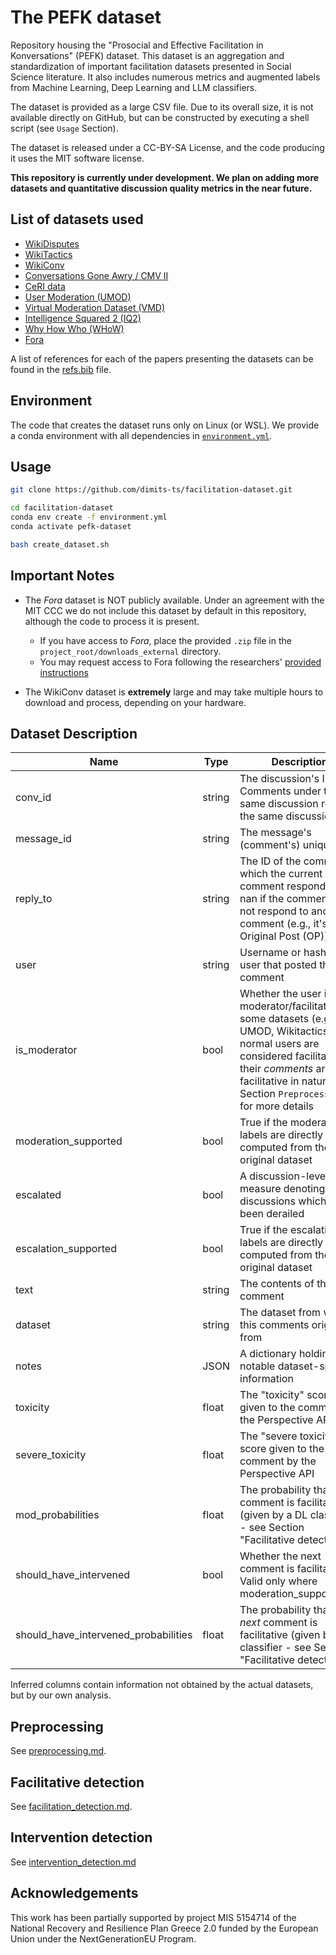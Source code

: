 # The PEFK dataset

Repository housing the "Prosocial and Effective Facilitation in Konversations" (PEFK) dataset. This dataset is an aggregation and standardization of important facilitation datasets presented in Social Science literature. It also includes numerous metrics and augmented labels from Machine Learning, Deep Learning and LLM classifiers. 

The dataset is provided as a large CSV file. Due to its overall size, it is not available directly on GitHub, but can be constructed by executing a shell script (see `Usage` Section).

The dataset is released under a CC-BY-SA License, and the code producing it uses the MIT software license.

**This repository is currently under development. We plan on adding more datasets and quantitative discussion quality metrics in the near future.**


## List of datasets used

- [WikiDisputes](https://aclanthology.org/2021.eacl-main.173/)
- [WikiTactics](https://arxiv.org/abs/2212.08353)
- [WikiConv](https://aclanthology.org/D18-1305/)  
- [Conversations Gone Awry / CMV II](https://arxiv.org/abs/1909.01362)
- [CeRI data](https://dl.acm.org/doi/10.1145/2307729.2307757)
- [User Moderation (UMOD)](https://aclanthology.org/2024.eacl-long.60/)
- [Virtual Moderation Dataset (VMD)](https://arxiv.org/abs/2503.16505)
- [Intelligence Squared 2 (IQ2)](https://aclanthology.org/N16-1017/)
- [Why How Who (WHoW)](https://aclanthology.org/2025.naacl-long.105/)
- [Fora](https://aclanthology.org/2024.acl-long.754/)

A list of references for each of the papers presenting the datasets can be found in the [refs.bib](refs.bib) file.

## Environment

The code that creates the dataset runs only on Linux (or WSL). We provide a conda environment with all dependencies in [`environment.yml`](environment.yml).

## Usage

```bash
git clone https://github.com/dimits-ts/facilitation-dataset.git

cd facilitation-dataset
conda env create -f environment.yml
conda activate pefk-dataset

bash create_dataset.sh
```

## Important Notes

- The *Fora* dataset is NOT publicly available. Under an agreement with the MIT CCC we do not include this dataset by default in this repository, although the code to process it is present. 
    - If you have access to *Fora*, place the provided `.zip` file in the `project_root/downloads_external` directory.
    - You may request access to Fora following the researchers' [provided instructions](https://github.com/schropes/fora-corpus/blob/main/README.md)

- The WikiConv dataset is **extremely** large and may take multiple hours to download and process, depending on your hardware.


## Dataset Description

| Name        | Type   | Description  | Inferred |
|-------------|--------|-----------------------------------------------------------------------------| --------|
| conv_id     | string | The discussion's ID. Comments under the same discussion refer to the same discussion ID.| |
| message_id  | string | The message's (comment's) unique ID.| |
| reply_to    | string | The ID of the comment which the current comment responds to. nan if the comment does not respond to another comment (e.g., it's the Original Post (OP)). | |
| user        | string | Username or hash of the user that posted the comment | |
| is_moderator| bool   | Whether the user is a moderator/facilitator. In some datasets (e.g., UMOD, Wikitactics), normal users are considered facilitators if their *comments* are facilitative in nature. See Section `Preprocessing` for more details ||
| moderation_supported | bool | True if the moderation labels are directly computed from the original dataset | |
| escalated | bool | A discussion-level measure denoting discussions which have been derailed | |
| escalation_supported | bool | True if the escalation labels are directly computed from the original dataset | |
| text      | string | The contents of the comment  | |
| dataset   | string | The dataset from which this comments originated from | |
| notes     | JSON  | A dictionary holding notable dataset-specific information | |
| toxicity | float | The "toxicity" score given to the comment by the Perspective API | ✔ |
| severe_toxicity | float | The "severe toxicity" score given to the comment by the Perspective API | ✔ |
| mod_probabilities | float | The probability that the comment is facilitative (given by a DL classifier - see Section "Facilitative detection") | ✔ |
| should_have_intervened | bool | Whether the  next comment is facilitative. Valid only where moderation_supported=1 | ✔ |
| should_have_intervened_probabilities | float | The probability that the *next* comment is facilitative (given by a DL classifier - see Section "Facilitative detection") | ✔ |

Inferred columns contain information not obtained by the actual datasets, but by our own analysis.

## Preprocessing
See [preprocessing.md](preprocessing.md).

## Facilitative detection
See [facilitation_detection.md](facilitation_detection.md).

## Intervention detection
See [intervention_detection.md](intervention_detection.md)

## Acknowledgements

This work has been partially supported by project MIS 5154714 of the National Recovery and Resilience Plan Greece 2.0 funded by the European Union under the NextGenerationEU Program.